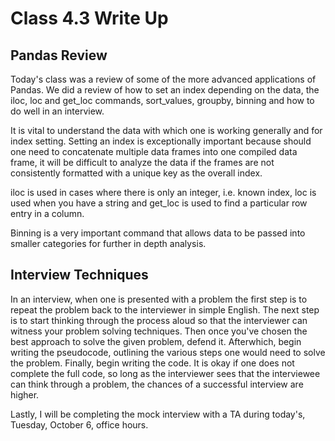 # Class 4.3 Write Up

## Pandas Review

Today's class was a review of some of the more advanced applications of Pandas. We did a review of how to set an index depending on the data, the iloc, loc and get_loc commands, sort_values, groupby, binning and how to do well in an interview. 

It is vital to understand the data with which one is working generally and for index setting. Setting an index is exceptionally important because should one need to concatenate multiple data frames into one compiled data frame, it will be difficult to analyze the data if the frames are not consistently formatted with a unique key as the overall index. 

iloc is used in cases where there is only an integer, i.e. known index, loc is used when you have a string and get_loc is used to find a particular row entry in a column. 

Binning is a very important command that allows data to be passed into smaller categories for further in depth analysis. 

## Interview Techniques

In an interview, when one is presented with a problem the first step is to repeat the problem back to the interviewer in simple English. The next step is to start thinking through the process aloud so that the interviewer can witness your problem solving techniques. Then once you've chosen the best approach to solve the given problem, defend it. Afterwhich, begin writing the pseudocode, outlining the various steps one would need to solve the problem. Finally, begin writing the code. It is okay if one does not complete the full code, so long as the interviewer sees that the interviewee can think through a problem, the chances of a successful interview are higher. 

Lastly, I will be completing the mock interview with a TA during today's, Tuesday, October 6, office hours. 
